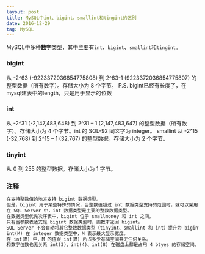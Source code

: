 ```yaml
---
layout: post
title: MySQL中int、bigint、smallint和tingint的区别
date: 2016-12-29
tag: MySQL
---
```


MySQL中多种**数字**类型，其中主要有`int`、`bigint`、`smallint`和`tingint`。

### bigint
从 -2^63 (-9223372036854775808) 到 2^63-1 (9223372036854775807) 的整型数据（所有数字）。存储大小为 8 个字节。 
P.S. bigint已经有长度了，在mysql建表中的length，只是用于显示的位数 

### int
从 -2^31 (-2,147,483,648) 到 2^31 – 1 (2,147,483,647) 的整型数据（所有数字）。存储大小为 4 个字节。int 的 SQL-92 同义字为 integer。 
smallint 
从 -2^15 (-32,768) 到 2^15 – 1 (32,767) 的整型数据。存储大小为 2 个字节。 

### tinyint
从 0 到 255 的整型数据。存储大小为 1 字节。 

### 注释 
```txt
在支持整数值的地方支持 bigint 数据类型。
但是，bigint 用于某些特殊的情况，当整数值超过 int 数据类型支持的范围时，就可以采用 bigint。
在 SQL Server 中，int 数据类型是主要的整数数据类型。 
在数据类型优先次序表中，bigint 位于 smallmoney 和 int 之间。 
只有当参数表达式是 bigint 数据类型时，函数才返回 bigint。
SQL Server 不会自动将其它整数数据类型（tinyint、smallint 和 int）提升为 bigint。 
int(M) 在 integer 数据类型中，M 表示最大显示宽度。
在 int(M) 中，M 的值跟 int(M) 所占多少存储空间并无任何关系。
和数字位数也无关系 int(3)、int(4)、int(8) 在磁盘上都是占用 4 btyes 的存储空间。
```